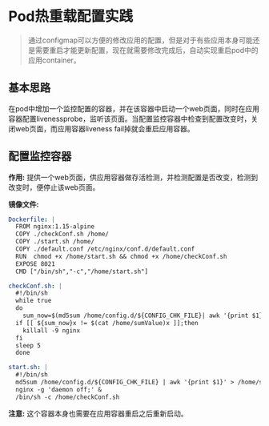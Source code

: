 # Pod热重载配置实践

> 通过configmap可以方便的修改应用的配置，但是对于有些应用本身可能还是需要重启才能更新配置，现在就需要修改完成后，自动实现重启pod中的应用container。

## 基本思路

在pod中增加一个监控配置的容器，并在该容器中启动一个web页面，同时在应用容器配置livenessprobe，监听该页面。当配置监控容器中检查到配置改变时，关闭web页面，而应用容器liveness fail掉就会重启应用容器。

## 配置监控容器

__作用:__ 提供一个web页面，供应用容器做存活检测，并检测配置是否改变，检测到改变时，便停止该web页面。

__镜像文件:__ 

```yaml
Dockerfile: |
  FROM nginx:1.15-alpine
  COPY ./checkConf.sh /home/
  COPY ./start.sh /home/
  COPY ./default.conf /etc/nginx/conf.d/default.conf
  RUN  chmod +x /home/start.sh && chmod +x /home/checkConf.sh
  EXPOSE 8021
  CMD ["/bin/sh","-c","/home/start.sh"]

checkConf.sh: |
  #!/bin/sh
  while true                                                           
  do
    sum_now=$(md5sum /home/config.d/${CONFIG_CHK_FILE}| awk '{print $1}')
  if [[ ${sum_now}x != $(cat /home/sumValue)x ]];then
    killall -9 nginx
  fi
  sleep 5
  done

start.sh: |
  #!/bin/sh
  md5sum /home/config.d/${CONFIG_CHK_FILE} | awk '{print $1}' > /home/sumValue
  nginx -g 'daemon off;' &
  /bin/sh -c /home/checkConf.sh

```

__注意:__ 这个容器本身也需要在应用容器重启之后重新启动。